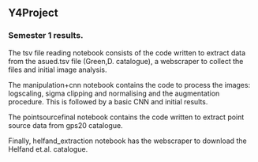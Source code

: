 ## Y4Project

### Semester 1 results.

The tsv file reading notebook consists of the code written to extract data from the asued.tsv file (Green,D. catalogue), a webscraper to collect the files and initial image analysis.

The manipulation+cnn notebook contains the code to process the images: logscaling, sigma clipping and normalising and the augmentation procedure. This is followed by a basic CNN and initial results.

The pointsourcefinal notebook contains the code written to extract point source data from gps20 catalogue.

Finally, helfand_extraction notebook has the webscraper to download the Helfand et.al. catalogue.
